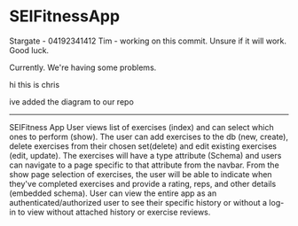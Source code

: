 # SEIFitnessApp

Stargate - 04192341412
Tim - working on this commit. Unsure if it will work. Good luck.

Currently. We're having some problems.

hi this is chris

ive added the diagram to our repo

--------------------------------------

SEIFitness App
User views list of exercises (index) and can select which ones to perform (show). The user can add exercises to the db (new, create), delete exercises from their chosen set(delete) and edit existing exercises (edit, update). The exercises will have a type attribute (Schema) and users can navigate to a page specific to that attribute from the navbar. From the show page selection of exercises, the user will be able to indicate when they've completed exercises and provide a rating, reps, and other details (embedded schema). User can view the entire app as an authenticated/authorized user to see their specific history or without a log-in to view without attached history or exercise reviews.